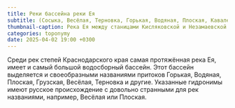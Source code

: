 ```yaml
---
title: Реки бассейна реки Ея
subtitle: (Сосыка, Весёлая, Терновка, Горькая, Водяная, Плоская, Кавалерка, Грузская, Куго–Ея) © В.Н. Ковешников
thumbnail-caption: Река Ея между станицами Кисляковской и Незамаевской
categories: toponymy
date: 2025-04-02 19:00 +0300
---
```

Среди рек степей Краснодарского края самая протяжённая река Ея, имеет и самый большой водосборный бассейн. Этот бассейн выделяется и своеобразными названиями притоков Горькая, Водяная, Плоская, Грузская, Весёлая, Терновка и другие. Указанные гидронимы имеют русское происхождение с довольно странными для рек названиями, например, Весёлая или Плоская.